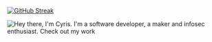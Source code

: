 [![GitHub Streak](http://github-readme-streak-stats.herokuapp.com?user=amedoali&date_format=M%20j%5B%2C%20Y%5D&border=DD272700&stroke=656565&ring=656565&background=FFFFFF&fire=656565&currStreakNum=656565&currStreakLabel=656565&sideLabels=656565&dates=656565&sideNums=656565)](https://git.io/streak-stats)

![Hey there, I'm Cyris. I'm a software developer, a maker and infosec enthusiast. Check out my work](https://media.giphy.com/media/3o7TKpVj5lCPd3CtPi/giphy.gif)

